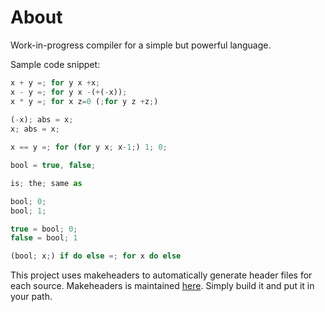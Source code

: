 # About

Work-in-progress compiler for a simple but powerful language.

Sample code snippet:

```javascript
x + y =; for y x +x;
x - y =; for y x -(+(-x));
x * y =; for x z=0 (;for y z +z;)
         
(-x); abs = x;
x; abs = x;

x == y =; for (for y x; x-1;) 1; 0;

bool = true, false;

is; the; same as

bool; 0;
bool; 1;

true = bool; 0;
false = bool; 1

(bool; x;) if do else =; for x do else
```

This project uses makeheaders to automatically generate header files for each source. Makeheaders is maintained [here](https://www.fossil-scm.org/fossil/file/src/makeheaders.c). Simply build it and put it in your path.